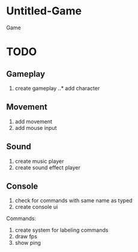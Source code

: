 # Untitled-Game
Game

# TODO

## Gameplay
1. create gameplay
..* add character

## Movement
1. add movement
2. add mouse input

## Sound
1. create music player
2. create sound effect player

## Console
1. check for commands with same name as typed
2. create console ui

Commands:
1. create system for labeling commands
2. draw fps
3. show ping
